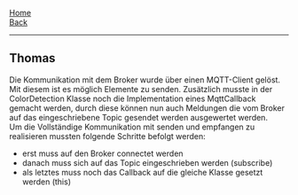 [Home](home)   
[Back](DokuSolidus)    

----------

## Thomas

Die Kommunikation mit dem Broker wurde über einen MQTT-Client gelöst. Mit diesem ist es möglich Elemente zu senden. Zusätzlich musste in der ColorDetection Klasse noch die Implementation eines MqttCallback gemacht werden, durch diese können nun auch Meldungen die vom Broker auf das eingeschriebene Topic gesendet werden ausgewertet werden.  
Um die Vollständige Kommunikation mit senden und empfangen zu realisieren mussten folgende Schritte befolgt werden:
- erst muss auf den Broker connectet werden  
- danach muss sich auf das Topic eingeschrieben werden (subscribe)  
- als letztes muss noch das Callback auf die gleiche Klasse gesetzt werden (this)

